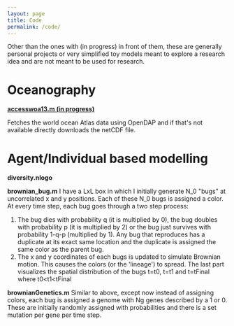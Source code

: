 ```yaml
---
layout: page
title: Code
permalink: /code/
---
```




Other than the ones with (in progress) in front of them, these are generally personal projects or very simplified toy models meant to explore a research idea and are not meant to be used for research. 
# Oceanography 

[**accesswoa13.m (in progress)**](https://github.com/FaizanHaque/matlab-tools/blob/master/accessWOA13.m)

Fetches the world ocean Atlas data using OpenDAP and if that's not available directly downloads the netCDF file.


# Agent/Individual based modelling 


**diversity.nlogo**

**brownian_bug.m**
I have a LxL box in which I initially generate N_0 "bugs" at uncorrelated x and y positions. Each of these N_0 bugs is assigned a color.
At every time step, each bug goes through a two step process:
1) The bug dies with probability q (it is multiplied by 0), the bug doubles with probability p (it is multiplied by 2) or the bug just survives with probability 1-q-p (multiplied by 1).
Any bug that reproduces has a duplicate at its exact same location and the duplicate is assigned the same color as the parent bug.
2) The x and y coordinates of each bugs is updated to simulate Brownian motion. This causes the colors (or the 'lineage') to spread.
The last part visualizes the spatial distribution of the bugs t=t0, t=t1 and t=tFinal where t0<t1<tFinal


**brownianGenetics.m**
Similar to above, except now instead of assigning colors, each bug is assigned a genome with Ng genes described by a 1 or 0. These are initially randomly assigned with probabilities and there is a set mutation per gene per time step.






